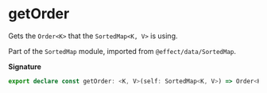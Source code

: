 # getOrder

Gets the `Order<K>` that the `SortedMap<K, V>` is using.

Part of the `SortedMap` module, imported from `@effect/data/SortedMap`.

**Signature**

```ts
export declare const getOrder: <K, V>(self: SortedMap<K, V>) => Order<K>
```
